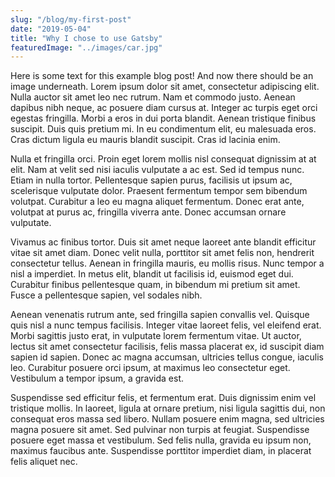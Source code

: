 ```yaml
---
slug: "/blog/my-first-post"
date: "2019-05-04"
title: "Why I chose to use Gatsby"
featuredImage: "../images/car.jpg"
---
```


Here is some text for this example blog post! And now there should be an image underneath.
Lorem ipsum dolor sit amet, consectetur adipiscing elit. Nulla auctor sit amet leo nec rutrum. Nam et commodo justo. Aenean dapibus nibh neque, ac posuere diam cursus at. Integer ac turpis eget orci egestas fringilla. Morbi a eros in dui porta blandit. Aenean tristique finibus suscipit. Duis quis pretium mi. In eu condimentum elit, eu malesuada eros. Cras dictum ligula eu mauris blandit suscipit. Cras id lacinia enim.

Nulla et fringilla orci. Proin eget lorem mollis nisl consequat dignissim at at elit. Nam at velit sed nisi iaculis vulputate a ac est. Sed id tempus nunc. Etiam in nulla tortor. Pellentesque sapien purus, facilisis ut ipsum ac, scelerisque vulputate dolor. Praesent fermentum tempor sem bibendum volutpat. Curabitur a leo eu magna aliquet fermentum. Donec erat ante, volutpat at purus ac, fringilla viverra ante. Donec accumsan ornare vulputate.

Vivamus ac finibus tortor. Duis sit amet neque laoreet ante blandit efficitur vitae sit amet diam. Donec velit nulla, porttitor sit amet felis non, hendrerit consectetur tellus. Aenean in fringilla mauris, eu mollis risus. Nunc tempor a nisl a imperdiet. In metus elit, blandit ut facilisis id, euismod eget dui. Curabitur finibus pellentesque quam, in bibendum mi pretium sit amet. Fusce a pellentesque sapien, vel sodales nibh.

<!-- ![Example Image](../images/gatsby-icon.png) -->

Aenean venenatis rutrum ante, sed fringilla sapien convallis vel. Quisque quis nisl a nunc tempus facilisis. Integer vitae laoreet felis, vel eleifend erat. Morbi sagittis justo erat, in vulputate lorem fermentum vitae. Ut auctor, lectus sit amet consectetur facilisis, felis massa placerat ex, id suscipit diam sapien id sapien. Donec ac magna accumsan, ultricies tellus congue, iaculis leo. Curabitur posuere orci ipsum, at maximus leo consectetur eget. Vestibulum a tempor ipsum, a gravida est.

Suspendisse sed efficitur felis, et fermentum erat. Duis dignissim enim vel tristique mollis. In laoreet, ligula at ornare pretium, nisi ligula sagittis dui, non consequat eros massa sed libero. Nullam posuere enim magna, sed ultricies magna posuere sit amet. Sed pulvinar non turpis at feugiat. Suspendisse posuere eget massa et vestibulum. Sed felis nulla, gravida eu ipsum non, maximus faucibus ante. Suspendisse porttitor imperdiet diam, in placerat felis aliquet nec.
